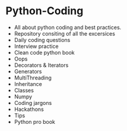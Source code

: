 # Python-Coding
- All about python coding and best practices.
- Repository consiting of all the excersices 
- Daily coding questions
- Interview practice
- Clean code python book
- Oops
- Decorators & Iterators
- Generators
- MultiThreading
- Inheritance
- Classes
- Numpy
- Coding jargons
- Hackathons
- Tips
- Python pro book

